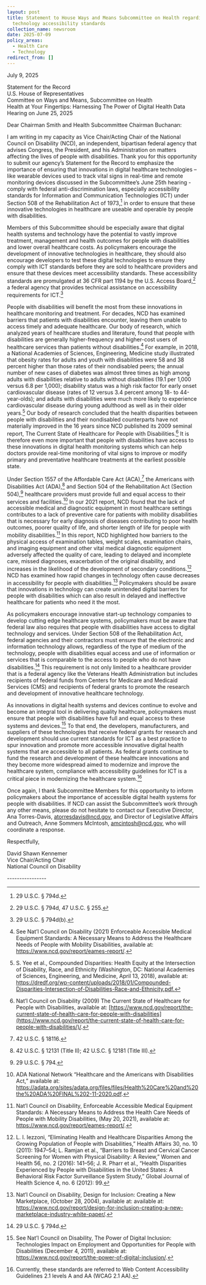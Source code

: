 ```yaml
---
layout: post
title: Statement to House Ways and Means Subcommittee on Health regarding
  technology accessibility standards
collection_name: newsroom
date: 2025-07-09
policy_areas:
  - Health Care
  - Technology
redirect_from: []
---
```

July 9, 2025

Statement for the Record\
U.S. House of Representatives\
Committee on Ways and Means, Subcommittee on Health\
Health at Your Fingertips: Harnessing The Power of Digital Health Data Hearing on June 25, 2025

Dear Chairman Smith and Health Subcommittee Chairman Buchanan:

I am writing in my capacity as Vice Chair/Acting Chair of the National Council on Disability (NCD), an independent, bipartisan federal agency that advises Congress, the President, and his Administration on matters affecting the lives of people with disabilities. Thank you for this opportunity to submit our agency’s Statement for the Record to emphasize the importance of ensuring that innovations in digital healthcare technologies – like wearable devices used to track vital signs in real-time and remote monitoring devices discussed in the Subcommittee’s June 25th hearing - comply with federal anti-discrimination laws, especially accessibility standards for Information and Communication Technologies (ICT) under Section 508 of the Rehabilitation Act of 1973,[^1] in order to ensure that these innovative technologies in healthcare are useable and operable by people with disabilities. 

Members of this Subcommittee should be especially aware that digital health systems and technology have the potential to vastly improve treatment, management and health outcomes for people with disabilities and lower overall healthcare costs. As policymakers encourage the development of innovative technologies in healthcare, they should also encourage developers to test these digital technologies to ensure they comply with ICT standards before they are sold to healthcare providers and ensure that these devices meet accessibility standards. These accessibility standards are promulgated at 36 CFR part 1194 by the U.S. Access Board,[^2]  a federal agency that provides technical assistance on accessibility requirements for ICT.[^3]  

People with disabilities will benefit the most from these innovations in healthcare monitoring and treatment. For decades, NCD has examined barriers that patients with disabilities encounter, leaving them unable to access timely and adequate healthcare. Our body of research, which analyzed years of healthcare studies and literature, found that people with disabilities are generally higher-frequency and higher-cost users of healthcare services than patients without disabilities.[^4] For example, in 2018, a National Academies of Sciences, Engineering, Medicine study illustrated that obesity rates for adults and youth with disabilities were 58 and 38 percent higher than those rates of their nondisabled peers; the annual number of new cases of diabetes was almost three times as high among adults with disabilities relative to adults without disabilities (19.1 per 1,000 versus 6.8 per 1,000); disability status was a high risk factor for early onset cardiovascular disease (rates of 12 versus 3.4 percent among 18- to 44-year-olds); and adults with disabilities were much more likely to experience cardiovascular disease during young adulthood as well as in their older years.[^5]  Our body of research concluded that the health disparities between people with disabilities and their nondisabled counterparts have not materially improved in the 16 years since NCD published its 2009 seminal report, The Current State of Healthcare for People with Disabilities.[^6] It is therefore even more important that people with disabilities have access to these innovations in digital health monitoring systems which can help doctors provide real-time monitoring of vital signs to improve or modify primary and preventative healthcare treatments at the earliest possible state. 

Under Section 1557 of the Affordable Care Act (ACA),[^7] the Americans with Disabilities Act (ADA),[^8] and Section 504 of the Rehabilitation Act (Section 504),[^9]  healthcare providers must provide full and equal access to their services and facilities.[^10] In our 2021 report, NCD found that the lack of accessible medical and diagnostic equipment in most healthcare settings contributes to a lack of preventive care for patients with mobility disabilities that is necessary for early diagnosis of diseases contributing to poor health outcomes, poorer quality of life, and shorter length of life for people with mobility disabilities.[^11] In this report, NCD highlighted how barriers to the physical access of examination tables, weight scales, examination chairs, and imaging equipment and other vital medical diagnostic equipment adversely affected the quality of care, leading to delayed and incomplete care, missed diagnoses, exacerbation of the original disability, and increases in the likelihood of the development of secondary conditions.[^12] NCD has examined how rapid changes in technology often cause decreases in accessibility for people with disabilities.[^13] Policymakers should be aware that innovations in technology can create unintended digital barriers for people with disabilities which can also result in delayed and ineffective healthcare for patients who need it the most. 

As policymakers encourage innovative start-up technology companies to develop cutting edge healthcare systems, policymakers must be aware that federal law also requires that people with disabilities have access to digital technology and services. Under Section 508 of the Rehabilitation Act, federal agencies and their contractors must ensure that the electronic and information technology allows, regardless of the type of medium of the technology, people with disabilities equal access and use of information or services that is comparable to the access to people who do not have disabilities.[^14] This requirement is not only limited to a healthcare provider that is a federal agency like the Veterans Health Administration but includes recipients of federal funds from Centers for Medicare and Medicaid Services (CMS) and recipients of federal grants to promote the research and development of innovative healthcare technology. 

As innovations in digital health systems and devices continue to evolve and become an integral tool in delivering quality healthcare, policymakers must ensure that people with disabilities have full and equal access to these systems and devices.[^15] To that end, the developers, manufacturers, and suppliers of these technologies that receive federal grants for research and development should use current standards for ICT as a best practice to spur innovation and promote more accessible innovative digital health systems that are accessible to all patients. As federal grants continue to fund the research and development of these healthcare innovations and they become more widespread aimed to modernize and improve the healthcare system, compliance with accessibility guidelines for ICT is a critical piece in modernizing the healthcare system.[^16]  

Once again, I thank Subcommittee Members for this opportunity to inform policymakers about the importance of accessible digital health systems for people with disabilities. If NCD can assist the Subcommittee’s work through any other means, please do not hesitate to contact our Executive Director, Ana Torres-Davis, atorresdavis@ncd.gov, and Director of Legislative Affairs and Outreach, Anne Sommers McIntosh, amcintosh@ncd.gov, who will coordinate a response. 

Respectfully,

David Shawn Kennemer\
Vice Chair/Acting Chair\
National Council on Disability

\----------------

[^1]: 29 U.S.C. § 794d.

[^2]: 29 U.S.C. § 794d, 47 U.S.C. § 255.

[^3]: 29 U.S.C. § 794d(b). 

[^4]: See Nat’l Council on Disability (2021) Enforceable Accessible Medical Equipment Standards: A Necessary Means to Address the Healthcare Needs of People with Mobility Disabilities, available at: <https://www.ncd.gov/report/eames-report/>. 

[^5]: S. Yee et al., Compounded Disparities: Health Equity at the Intersection of Disability, Race, and Ethnicity (Washington, DC: National Academies of Sciences, Engineering, and Medicine, April 13, 2018), available at: <https://dredf.org/wp-content/uploads/2018/01/Compounded-Disparities-Intersection-of-Disabilities-Race-and-Ethnicity.pdf.> 

[^6]: Nat’l Council on Disability (2009) The Current State of Healthcare for People with Disabilities, available at: [https://www.ncd.gov/report/the-current-state-of-health-care-for-people-with-disabilities](https://www.ncd.gov/report/the-current-state-of-health-care-for-people-with-disabilities/)/.

[^7]: 42 U.S.C. § 18116.

[^8]: 42 U.S.C. § 12131 (Title II); 42 U.S.C. § 12181 (Title III).

[^9]: 29 U.S.C. § 794.

[^10]: ADA National Network “Healthcare and the Americans with Disabilities Act,” available at: <https://adata.org/sites/adata.org/files/files/Health%20Care%20and%20the%20ADA%20FINAL%202-11-2020.pdf>.

[^11]: Nat’l Council on Disability, Enforceable Accessible Medical Equipment Standards: A Necessary Means to Address the Health Care Needs of People with Mobility Disabilities, (May 20, 2021), available at: https://www.ncd.gov/report/eames-report/. 

[^12]: L. I. Iezzoni, “Eliminating Health and Healthcare Disparities Among the Growing Population of People with Disabilities,” Health Affairs 30, no. 10 (2011): 1947–54; L. Ramjan et al., “Barriers to Breast and Cervical Cancer Screening for Women with Physical Disability: A Review,” Women and Health 56, no. 2 (2016): 141–56; J. R. Pharr et al., “Health Disparities Experienced by People with Disabilities in the United States: A Behavioral Risk Factor Surveillance System Study,” Global Journal of Health Science 4, no. 6 (2012): 99. 

[^13]: Nat’l Council on Disability, Design for Inclusion: Creating a New Marketplace, (October 28, 2004), available at: available at: <https://www.ncd.gov/report/design-for-inclusion-creating-a-new-marketplace-industry-white-paper/>. 

[^14]: 29 U.S.C. § 794d.

[^15]: See Nat’l Council on Disability, The Power of Digital Inclusion: Technologies Impact on Employment and Opportunities for People with Disabilities (December 4, 2011), available at: <https://www.ncd.gov/report/the-power-of-digital-inclusion/>. 

[^16]:  Currently, these standards are referred to Web Content Accessibility Guidelines 2.1 levels A and AA (WCAG 2.1 AA).
